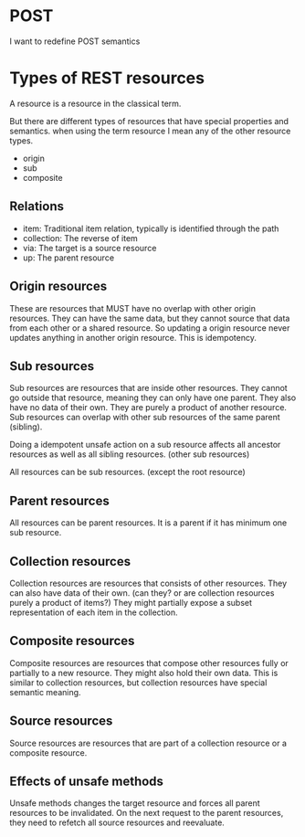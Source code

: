 # POST

I want to redefine POST semantics

# Types of REST resources

A resource is a resource in the classical term.

But there are different types of resources that have special properties and semantics. when using the term resource I mean any of the other resource types.


- origin
- sub
- composite


## Relations

- item: Traditional item relation, typically is identified through the path
- collection: The reverse of item
- via: The target is a source resource
- up: The parent resource


## Origin resources

These are resources that MUST have no overlap with other origin resources. They can have the same data, but they cannot source that data from each other or a shared resource. So updating a origin resource never updates anything in another origin resource. This is idempotency.

## Sub resources

Sub resources are resources that are inside other resources. They cannot go outside that resource, meaning they can only have one parent. They also have no data of their own. They are purely a product of another resource. Sub resources can overlap with other sub resources of the same parent (sibling).

Doing a idempotent unsafe action on a sub resource affects all ancestor resources as well as all sibling resources. (other sub resources)

All resources can be sub resources. (except the root resource)


## Parent resources

All resources can be parent resources. It is a parent if it has minimum one sub resource.


## Collection resources

Collection resources are resources that consists of other resources. They can also have data of their own. (can they? or are collection resources purely a product of items?) They might partially expose a subset representation of each item in the collection.

## Composite resources

Composite resources are resources that compose other resources fully or partially to a new resource. They might also hold their own data. This is similar to collection resources, but collection resources have special semantic meaning.

## Source resources

Source resources are resources that are part of a collection resource or a composite resource.


## Effects of unsafe methods

Unsafe methods changes the target resource and forces all parent resources to be invalidated. On the next request to the parent resources, they need to refetch all source resources and reevaluate.
